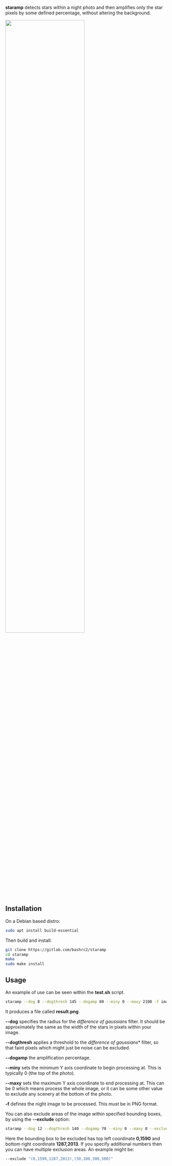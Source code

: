 **staramp** detects stars within a night photo and then amplifies only the star pixels by some defined percentage, without altering the background.

<img src="https://gitlab.com/bashrc2/staramp/-/raw/main/images/example.jpg?ref_type=heads" width="70%"/>

## Installation

On a Debian based distro:

``` bash
sudo apt install build-essential
```

Then build and install:

``` bash
git clone https://gitlab.com/bashrc2/staramp
cd staramp
make
sudo make install
```

## Usage

An example of use can be seen within the **test.sh** script.

``` bash
staramp --dog 8 --dogthresh 145 --dogamp 80 --miny 0 --maxy 2100 -f images/stars1.png
```

It produces a file called **result.png**

**--dog** specifies the radius for the *difference of gaussians* filter. It should be approximately the same as the width of the stars in pixels within your image.

**--dogthresh** applies a threshold to the *difference of gaussians** filter, so that faint pixels which might just be noise can be excluded.

**--dogamp** the amplification percentage.

**--miny** sets the minimum Y axis coordinate to begin processing at. This is typically 0 (the top of the photo).

**--maxy** sets the maximum Y axis coordinate to end processing at. This can be 0 which means process the whole image, or it can be some other value to exclude any scenery at the bottom of the photo.

**-f** defines the night image to be processed. This must be in PNG format.

You can also exclude areas of the image within specified bounding boxes, by using the **--exclude** option:

``` bash
staramp --dog 12 --dogthresh 140 --dogamp 70 --miny 0 --maxy 0 --exclude "0,1590,1287,2013" -f images/stars2.png
```

Here the bounding box to be excluded has top left coordinate **0,1590** and bottom right coordinate **1287,2013**. If you specify additional numbers then you can have multiple exclusion areas. An example might be:

``` bash
--exclude "(0,1590,1287,2013),(50,100,300,500)"
```
